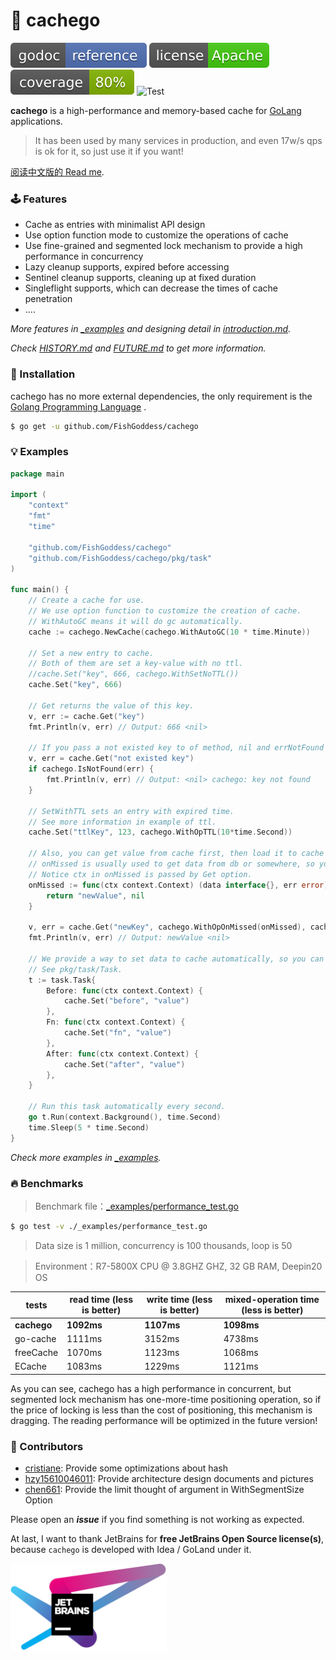 # 📝 cachego

[![Go Doc](_icons/godoc.svg)](https://pkg.go.dev/github.com/FishGoddess/cachego)
[![License](_icons/license.svg)](https://www.apache.org/licenses/LICENSE-2.0.html)
[![License](_icons/coverage.svg)](_icons/coverage.svg)
![Test](https://github.com/FishGoddess/cachego/actions/workflows/test.yml/badge.svg)

**cachego** is a high-performance and memory-based cache for [GoLang](https://golang.org) applications.

> It has been used by many services in production, and even 17w/s qps is ok for it, so just use it if you want!

[阅读中文版的 Read me](./README.md).

### 🕹 Features

* Cache as entries with minimalist API design
* Use option function mode to customize the operations of cache
* Use fine-grained and segmented lock mechanism to provide a high performance in concurrency
* Lazy cleanup supports, expired before accessing
* Sentinel cleanup supports, cleaning up at fixed duration
* Singleflight supports, which can decrease the times of cache penetration
* ....

_More features in [_examples](_examples) and designing detail in [introduction.md](_examples/docs/introduction.md)._

_Check [HISTORY.md](./HISTORY.md) and [FUTURE.md](./FUTURE.md) to get more information._

### 🚀 Installation

cachego has no more external dependencies, the only requirement is the [Golang Programming Language](https://golang.org)
.

```bash
$ go get -u github.com/FishGoddess/cachego
```

### 💡 Examples

```go
package main

import (
	"context"
	"fmt"
	"time"

	"github.com/FishGoddess/cachego"
	"github.com/FishGoddess/cachego/pkg/task"
)

func main() {
	// Create a cache for use.
	// We use option function to customize the creation of cache.
	// WithAutoGC means it will do gc automatically.
	cache := cachego.NewCache(cachego.WithAutoGC(10 * time.Minute))

	// Set a new entry to cache.
	// Both of them are set a key-value with no ttl.
	//cache.Set("key", 666, cachego.WithSetNoTTL())
	cache.Set("key", 666)

	// Get returns the value of this key.
	v, err := cache.Get("key")
	fmt.Println(v, err) // Output: 666 <nil>

	// If you pass a not existed key to of method, nil and errNotFound will be returned.
	v, err = cache.Get("not existed key")
	if cachego.IsNotFound(err) {
		fmt.Println(v, err) // Output: <nil> cachego: key not found
	}

	// SetWithTTL sets an entry with expired time.
	// See more information in example of ttl.
	cache.Set("ttlKey", 123, cachego.WithOpTTL(10*time.Second))

	// Also, you can get value from cache first, then load it to cache if missed.
	// onMissed is usually used to get data from db or somewhere, so you can refresh the value in cache.
	// Notice ctx in onMissed is passed by Get option.
	onMissed := func(ctx context.Context) (data interface{}, err error) {
		return "newValue", nil
	}

	v, err = cache.Get("newKey", cachego.WithOpOnMissed(onMissed), cachego.WithOpTTL(3*time.Second))
	fmt.Println(v, err) // Output: newValue <nil>

	// We provide a way to set data to cache automatically, so you can access some hottest data extremely fast.
	// See pkg/task/Task.
	t := task.Task{
		Before: func(ctx context.Context) {
			cache.Set("before", "value")
		},
		Fn: func(ctx context.Context) {
			cache.Set("fn", "value")
		},
		After: func(ctx context.Context) {
			cache.Set("after", "value")
		},
	}

	// Run this task automatically every second.
	go t.Run(context.Background(), time.Second)
	time.Sleep(5 * time.Second)
}
```

_Check more examples in [_examples](./_examples)._

### 🔥 Benchmarks

> Benchmark file：[_examples/performance_test.go](./_examples/performance_test.go)

```bash
$ go test -v ./_examples/performance_test.go
```

> Data size is 1 million, concurrency is 100 thousands, loop is 50

> Environment：R7-5800X CPU @ 3.8GHZ GHZ, 32 GB RAM, Deepin20 OS

| tests       | read time (less is better) | write time (less is better) | mixed-operation time (less is better) |
|-------------|----------------------------|-----------------------------|---------------------------------------|
| **cachego** | **1092ms**                 | **1107ms**                  | **1098ms**                            |
| go-cache    | 1111ms                     | 3152ms                      | 4738ms                                |
| freeCache   | 1070ms                     | 1123ms                      | 1068ms                                |
| ECache      | 1083ms                     | 1229ms                      | 1121ms                                |

As you can see, cachego has a high performance in concurrent, but segmented lock mechanism has one-more-time positioning
operation, so if the price of locking is less than the cost of positioning, this mechanism is dragging. The reading
performance will be optimized in the future version!

### 👥 Contributors

* [cristiane](https://gitee.com/cristiane): Provide some optimizations about hash
* [hzy15610046011](https://gitee.com/hzy15610046011): Provide architecture design documents and pictures
* [chen661](https://gitee.com/chen661): Provide the limit thought of argument in WithSegmentSize Option

Please open an _**issue**_ if you find something is not working as expected.

At last, I want to thank JetBrains for **free JetBrains Open Source license(s)**, because `cachego` is developed with
Idea / GoLand under it.

<a href="https://www.jetbrains.com/?from=cachego" target="_blank"><img src="./_icons/jetbrains.png" width="250"/></a>
